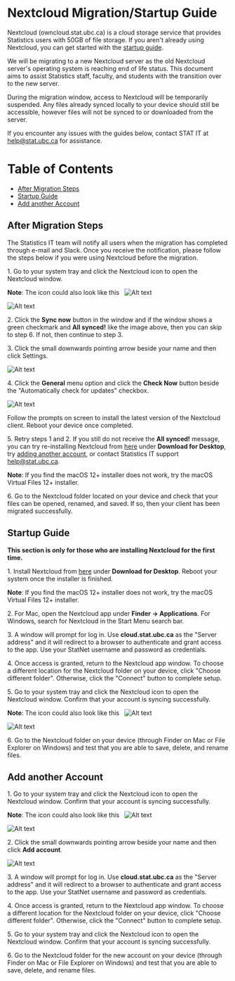 # Nextcloud Migration/Startup Guide

Nextcloud (owncloud.stat.ubc.ca) is a cloud storage service that provides Statistics users with 50GB of file storage. If you aren't already using Nextcloud, you can get started with the [startup guide](#startup-guide).

We will be migrating to a new Nextcloud server as the old Nextcloud server's operating system is reaching end of life status. This document aims to assist Statistics staff, faculty, and students with the transition over to the new server.

During the migration window, access to Nextcloud will be temporarily suspended. Any files already synced locally to your device should still be accessible, however files will not be synced to or downloaded from the server.

If you encounter any issues with the guides below, contact STAT IT at help@stat.ubc.ca for assistance.

# Table of Contents
- [After Migration Steps](#after-migration-steps)
- [Startup Guide](#startup-guide)
- [Add another Account](#add-another-account)

## After Migration Steps

The Statistics IT team will notify all users when the migration has completed through e-mail and Slack. Once you receive the notification, please follow the steps below if you were using Nextcloud before the migration.

1\. Go to your system tray and click the Nextcloud icon to open the Nextcloud window.

**Note**: The icon could also look like this &nbsp; ![Alt text](../images/Nextcloud/image2.png)

![Alt text](../images/Nextcloud/image1.png)

2\. Click the **Sync now** button in the window and if the window shows a green checkmark and **All synced!** like the image above, then you can skip to step 6. If not, then continue to step 3.

3\. Click the small downwards pointing arrow beside your name and then click Settings.

![Alt text](../images/Nextcloud/image3.png)

4\. Click the **General** menu option and click the **Check Now** button beside the "Automatically check for updates" checkbox.

![Alt text](../images/Nextcloud/image4.png)

Follow the prompts on screen to install the latest version of the Nextcloud client. Reboot your device once completed.

5\. Retry steps 1 and 2. If you still do not receive the **All synced!** message, you can try re-installing Nextcloud from [here](https://nextcloud.com/install/) under **Download for Desktop**, try [adding another account](#add-another-account),  or contact Statistics IT support help@stat.ubc.ca.

**Note**: If you find the macOS 12+ installer does not work, try the macOS Virtual Files 12+ installer.

6\. Go to the Nextcloud folder located on your device and check that your files can be opened, renamed, and saved. If so, then your client has been migrated successfully.

## Startup Guide

**This section is only for those who are installing Nextcloud for the first time.**

1\. Install Nextcloud from [here](https://nextcloud.com/install/) under **Download for Desktop**. Reboot your system once the installer is finished.

**Note**: If you find the macOS 12+ installer does not work, try the macOS Virtual Files 12+ installer.

2\. For Mac, open the Nextcloud app under **Finder -> Applications**. For Windows, search for Nextcloud in the Start Menu search bar.

3\. A window will prompt for log in. Use **cloud.stat.ubc.ca** as the "Server address" and it will redirect to a browser to authenticate and grant access to the app. Use your StatNet username and password as credentials. 

4\. Once access is granted, return to the Nextcloud app window. To choose a different location for the Nextcloud folder on your device, click "Choose different folder". Otherwise, click the "Connect" button to complete setup.

5\. Go to your system tray and click the Nextcloud icon to open the Nextcloud window. Confirm that your account is syncing successfully. 

**Note**: The icon could also look like this &nbsp; ![Alt text](../images/Nextcloud/image2.png)

![Alt text](../images/Nextcloud/image1.png)

6\. Go to the Nextcloud folder on your device (through Finder on Mac or File Explorer on Windows) and test that you are able to save, delete, and rename files.

## Add another Account

1\. Go to your system tray and click the Nextcloud icon to open the Nextcloud window. Confirm that your account is syncing successfully. 

**Note**: The icon could also look like this &nbsp; ![Alt text](../images/Nextcloud/image2.png)

![Alt text](../images/Nextcloud/image1.png)

2\. Click the small downwards pointing arrow beside your name and then click **Add account**.

![Alt text](../images/Nextcloud/image5.png)

3\. A window will prompt for log in. Use **cloud.stat.ubc.ca** as the "Server address" and it will redirect to a browser to authenticate and grant access to the app. Use your StatNet username and password as credentials. 

4\. Once access is granted, return to the Nextcloud app window. To choose a different location for the Nextcloud folder on your device, click "Choose different folder". Otherwise, click the "Connect" button to complete setup.

5\. Go to your system tray and click the Nextcloud icon to open the Nextcloud window. Confirm that your account is syncing successfully. 

6\. Go to the Nextcloud folder for the new account on your device (through Finder on Mac or File Explorer on Windows) and test that you are able to save, delete, and rename files.